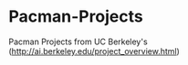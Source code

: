 # Pacman-Projects
Pacman Projects from UC Berkeley's (http://ai.berkeley.edu/project_overview.html)
